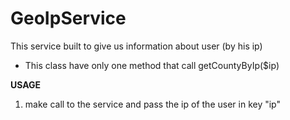 # GeoIpService

This service built to give us information about user (by his ip)

- This class have only one method that call getCountyByIp($ip)


**USAGE**

 1. make call to the service and pass the ip of the user in key "ip"
 